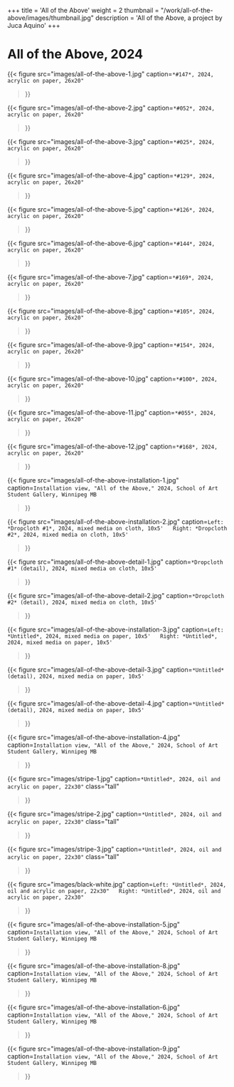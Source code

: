 +++
title = 'All of the Above'
weight = 2
thumbnail = "/work/all-of-the-above/images/thumbnail.jpg"
description = 'All of the Above, a project by Juca Aquino'
+++

# All of the Above, 2024

{{< figure
    src="images/all-of-the-above-1.jpg"
    caption=`*#147*, 2024, acrylic on paper, 26x20"`
>}}

{{< figure
    src="images/all-of-the-above-2.jpg"
    caption=`*#052*, 2024, acrylic on paper, 26x20"`
>}}

{{< figure
    src="images/all-of-the-above-3.jpg"
    caption=`*#025*, 2024, acrylic on paper, 26x20"`
>}}

{{< figure
    src="images/all-of-the-above-4.jpg"
    caption=`*#129*, 2024, acrylic on paper, 26x20"`
>}}

{{< figure
    src="images/all-of-the-above-5.jpg"
    caption=`*#126*, 2024, acrylic on paper, 26x20"`
>}}

{{< figure
    src="images/all-of-the-above-6.jpg"
    caption=`*#144*, 2024, acrylic on paper, 26x20"`
>}}

{{< figure
    src="images/all-of-the-above-7.jpg"
    caption=`*#169*, 2024, acrylic on paper, 26x20"`
>}}

{{< figure
    src="images/all-of-the-above-8.jpg"
    caption=`*#105*, 2024, acrylic on paper, 26x20"`
>}}

{{< figure
    src="images/all-of-the-above-9.jpg"
    caption=`*#154*, 2024, acrylic on paper, 26x20"`
>}}

{{< figure
    src="images/all-of-the-above-10.jpg"
    caption=`*#100*, 2024, acrylic on paper, 26x20"`
>}}

{{< figure
    src="images/all-of-the-above-11.jpg"
    caption=`*#055*, 2024, acrylic on paper, 26x20"`
>}}

{{< figure
    src="images/all-of-the-above-12.jpg"
    caption=`*#168*, 2024, acrylic on paper, 26x20"`
>}}

{{< figure
    src="images/all-of-the-above-installation-1.jpg"
    caption=`Installation view, "All of the Above," 2024, School of Art Student Gallery, Winnipeg MB`
>}}

{{< figure
    src="images/all-of-the-above-installation-2.jpg"
    caption=`Left: *Dropcloth #1*, 2024, mixed media on cloth, 10x5'  
    Right: *Dropcloth #2*, 2024, mixed media on cloth, 10x5'`
>}}

{{< figure
    src="images/all-of-the-above-detail-1.jpg"
    caption=`*Dropcloth #1* (detail), 2024, mixed media on cloth, 10x5'`
>}}

{{< figure
    src="images/all-of-the-above-detail-2.jpg"
    caption=`*Dropcloth #2* (detail), 2024, mixed media on cloth, 10x5'`
>}}

{{< figure
    src="images/all-of-the-above-installation-3.jpg"
    caption=`Left: *Untitled*, 2024, mixed media on paper, 10x5'  
    Right: *Untitled*, 2024, mixed media on paper, 10x5'`
>}}

{{< figure
    src="images/all-of-the-above-detail-3.jpg"
    caption=`*Untitled* (detail), 2024, mixed media on paper, 10x5'`
>}}

{{< figure
    src="images/all-of-the-above-detail-4.jpg"
    caption=`*Untitled* (detail), 2024, mixed media on paper, 10x5'`
>}}

{{< figure
    src="images/all-of-the-above-installation-4.jpg"
    caption=`Installation view, "All of the Above," 2024, School of Art Student Gallery, Winnipeg MB`
>}}

{{< figure
    src="images/stripe-1.jpg"
    caption=`*Untitled*, 2024, oil and acrylic on paper, 22x30"`
    class="tall"
>}}

{{< figure
    src="images/stripe-2.jpg"
    caption=`*Untitled*, 2024, oil and acrylic on paper, 22x30"`
    class="tall"
>}}

{{< figure
    src="images/stripe-3.jpg"
    caption=`*Untitled*, 2024, oil and acrylic on paper, 22x30"`
    class="tall"
>}}

{{< figure
    src="images/black-white.jpg"
    caption=`Left: *Untitled*, 2024, oil and acrylic on paper, 22x30"  
    Right: *Untitled*, 2024, oil and acrylic on paper, 22x30"`
>}}

{{< figure
    src="images/all-of-the-above-installation-5.jpg"
    caption=`Installation view, "All of the Above," 2024, School of Art Student Gallery, Winnipeg MB`
>}}

{{< figure
    src="images/all-of-the-above-installation-8.jpg"
    caption=`Installation view, "All of the Above," 2024, School of Art Student Gallery, Winnipeg MB`
>}}

{{< figure
    src="images/all-of-the-above-installation-6.jpg"
    caption=`Installation view, "All of the Above," 2024, School of Art Student Gallery, Winnipeg MB`
>}}

{{< figure
    src="images/all-of-the-above-installation-9.jpg"
    caption=`Installation view, "All of the Above," 2024, School of Art Student Gallery, Winnipeg MB`
>}}
